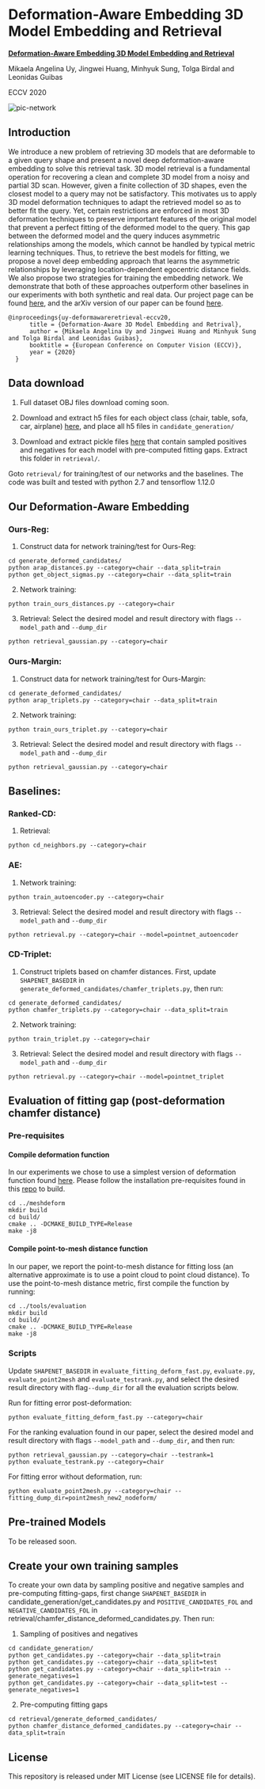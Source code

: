# Deformation-Aware Embedding 3D Model Embedding and Retrieval
**[Deformation-Aware Embedding 3D Model Embedding and Retrieval](https://deformscan2cad.github.io)** 

Mikaela Angelina Uy, Jingwei Huang, Minhyuk Sung, Tolga Birdal and Leonidas Guibas

ECCV 2020

![pic-network](intro_image.png)

## Introduction
We introduce a new problem of retrieving 3D models that are deformable to a given query shape and present a novel deep deformation-aware embedding to solve this retrieval task. 3D model retrieval is a fundamental operation for recovering a clean and complete 3D model from a noisy and partial 3D scan. However, given a finite collection of 3D shapes, even the closest model to a query may not be satisfactory. This motivates us to apply 3D model deformation techniques to adapt the retrieved model so as to better fit the query. Yet, certain restrictions are enforced in most 3D deformation techniques to preserve important features of the original model that prevent a perfect fitting of the deformed model to the query. This gap between the deformed model and the query induces asymmetric relationships among the models, which cannot be handled by typical metric learning techniques. Thus, to retrieve the best models for fitting, we propose a novel deep embedding approach that learns the asymmetric relationships by leveraging location-dependent egocentric distance fields. We also propose two strategies for training the embedding network. We demonstrate that both of these approaches outperform other baselines in our experiments with both synthetic and real data. Our project page can be found [here](https://deformscan2cad.github.io), and the arXiv version of our paper can be found [here](https://arxiv.org/abs/2004.01228).
```
@inproceedings{uy-deformawareretrieval-eccv20,
      title = {Deformation-Aware 3D Model Embedding and Retrival},
      author = {Mikaela Angelina Uy and Jingwei Huang and Minhyuk Sung and Tolga Birdal and Leonidas Guibas},
      booktitle = {European Conference on Computer Vision (ECCV)},
      year = {2020}
  }
```

## Data download
1) Full dataset OBJ files download coming soon.

2) Download and extract h5 files for each object class (chair, table, sofa, car, airplane) [here](https://drive.google.com/file/d/1dcThUNexgN5_nmW1Es9GCwuBQi0ITRit/view?usp=sharing), and place all h5 files in `candidate_generation/` 

3) Download and extract pickle files [here](https://drive.google.com/file/d/15jKM7AHZPuA-GyySSSEWk-lqxQuyCkjY/view?usp=sharing) that contain sampled positives and negatives for each model with pre-computed fitting gaps. Extract this folder in `retrieval/`.

Goto `retrieval/` for training/test of our networks and the baselines. The code was built and tested with python 2.7 and tensorflow 1.12.0

## Our Deformation-Aware Embedding
### Ours-Reg:
1) Construct data for network training/test for Ours-Reg:
```
cd generate_deformed_candidates/
python arap_distances.py --category=chair --data_split=train
python get_object_sigmas.py --category=chair --data_split=train
```
2) Network training:
```
python train_ours_distances.py --category=chair
```
3) Retrieval:
Select the desired model and result directory with flags `--model_path` and `--dump_dir`
```
python retrieval_gaussian.py --category=chair
```

### Ours-Margin:
1) Construct data for network training/test for Ours-Margin:
```
cd generate_deformed_candidates/
python arap_triplets.py --category=chair --data_split=train
```
2) Network training:
```
python train_ours_triplet.py --category=chair
```
3) Retrieval:
Select the desired model and result directory with flags `--model_path` and `--dump_dir`
```
python retrieval_gaussian.py --category=chair
```

## Baselines:
### Ranked-CD:
1) Retrieval:
```
python cd_neighbors.py --category=chair
```

### AE:
1) Network training:
```
python train_autoencoder.py --category=chair
```
3) Retrieval:
Select the desired model and result directory with flags `--model_path` and `--dump_dir`
```
python retrieval.py --category=chair --model=pointnet_autoencoder
```

### CD-Triplet:
1) Construct triplets based on chamfer distances. First, update `SHAPENET_BASEDIR` in `generate_deformed_candidates/chamfer_triplets.py`, then run:
```
cd generate_deformed_candidates/
python chamfer_triplets.py --category=chair --data_split=train
```
2) Network training:
```
python train_triplet.py --category=chair
```
3) Retrieval:
Select the desired model and result directory with flags `--model_path` and `--dump_dir`
```
python retrieval.py --category=chair --model=pointnet_triplet
```

## Evaluation of fitting gap (post-deformation chamfer distance)
### Pre-requisites
#### Compile deformation function
In our experiments we chose to use a simplest version of deformation function found [here](https://github.com/hjwdzh/MeshODE). Please follow the installation pre-requisites found in this [repo](https://github.com/hjwdzh/MeshODE) to build.
```
cd ../meshdeform
mkdir build 
cd build/
cmake .. -DCMAKE_BUILD_TYPE=Release
make -j8
```
#### Compile point-to-mesh distance function
In our paper, we report the point-to-mesh distance for fitting loss (an alternative approximate is to use a point cloud to point cloud distance). To use the point-to-mesh distance metric, first compile the function by running:
```
cd ../tools/evaluation
mkdir build
cd build/
cmake .. -DCMAKE_BUILD_TYPE=Release
make -j8
```

### Scripts
Update `SHAPENET_BASEDIR` in `evaluate_fitting_deform_fast.py`, `evaluate.py`, `evaluate_point2mesh` and `evaluate_testrank.py`, and select the desired  result directory with flag`--dump_dir` for all the evaluation scripts below.

Run for fitting error post-deformation:
```
python evaluate_fitting_deform_fast.py --category=chair
```

For the ranking evaluation found in our paper, select the desired model and result directory with flags `--model_path` and `--dump_dir`, and then run:
```
python retrieval_gaussian.py --category=chair --testrank=1
python evaluate_testrank.py --category=chair
```

For fitting error without deformation, run:
```
python evaluate_point2mesh.py --category=chair --fitting_dump_dir=point2mesh_new2_nodeform/
```

## Pre-trained Models
To be released soon.

## Create your own training samples
To create your own data by sampling positive and negative samples and pre-computing fitting-gaps, first change `SHAPENET_BASEDIR` in candidate_generation/get_candidates.py and `POSITIVE_CANDIDATES_FOL` and `NEGATIVE_CANDIDATES_FOL` in retrieval/chamfer_distance_deformed_candidates.py. Then run:

1) Sampling of positives and negatives
```
cd candidate_generation/
python get_candidates.py --category=chair --data_split=train
python get_candidates.py --category=chair --data_split=test
python get_candidates.py --category=chair --data_split=train --generate_negatives=1
python get_candidates.py --category=chair --data_split=test --generate_negatives=1
```

2) Pre-computing fitting gaps
```
cd retrieval/generate_deformed_candidates/
python chamfer_distance_deformed_candidates.py --category=chair --data_split=train
```

## License
This repository is released under MIT License (see LICENSE file for details).
